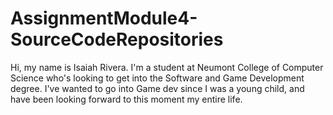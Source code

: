 # AssignmentModule4-SourceCodeRepositories
Hi, my name is Isaiah Rivera. I'm a student at Neumont College of Computer Science who's looking to get into the Software and Game Development degree. I've wanted to go into Game dev since I was a young child, and have been looking forward to this moment my entire life.
